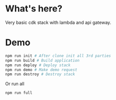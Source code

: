 # What's here?

Very basic cdk stack with lambda and api gateway.

# Demo

```bash
npm run init # After clone init all 3rd parties
npm run build # Build application
npm run deploy # Deploy stack
npm run demo # Make demo request
npm run destroy # Destroy stack
```

Or run all

```bash
npm run full
```
